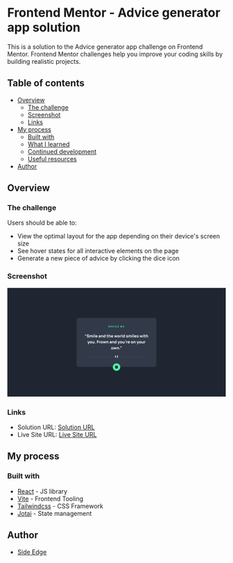 # Frontend Mentor - Advice generator app solution

This is a solution to the Advice generator app challenge on Frontend Mentor. Frontend Mentor challenges help you improve your coding skills by building realistic projects.

## Table of contents

- [Overview](#overview)
  - [The challenge](#the-challenge)
  - [Screenshot](#screenshot)
  - [Links](#links)
- [My process](#my-process)
  - [Built with](#built-with)
  - [What I learned](#what-i-learned)
  - [Continued development](#continued-development)
  - [Useful resources](#useful-resources)
- [Author](#author)

## Overview

### The challenge

Users should be able to:

- View the optimal layout for the app depending on their device's screen size
- See hover states for all interactive elements on the page
- Generate a new piece of advice by clicking the dice icon

### Screenshot

![](./Screenshot.png)

### Links

- Solution URL: [Solution URL](https://github.com/sideedgetech/Advice-Generator)
- Live Site URL: [Live Site URL](https://advising.vercel.app)

## My process

### Built with

- [React](https://reactjs.org/) - JS library
- [Vite](https://nextjs.org/) - Frontend Tooling
- [Tailwindcss](https://tailwindcss.com/) - CSS Framework
- [Jotai](https://jotai.org/) - State management


## Author

- [Side Edge](github.com/sideedgetech)
